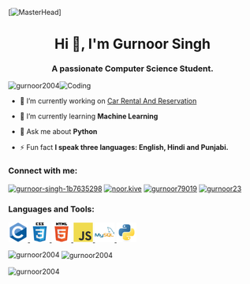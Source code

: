 [![MasterHead](https://nielseniq.com/wp-content/uploads/sites/4/2021/02/data-science-icon-animation-banner-clockwise-4.gif)]
<h1 align="center">Hi 👋, I'm Gurnoor Singh</h1>
<h3 align="center">A passionate Computer Science Student.</h3>
<img align="right" alt="Coding" width="400" src="https://cdn.dribbble.com/users/1162077/screenshots/3848914/programmer.gif">

<p align="left"> <img src="https://komarev.com/ghpvc/?username=gurnoor2004&label=Profile%20views&color=0e75b6&style=flat" alt="gurnoor2004" /> </p>

- 🔭 I’m currently working on [Car Rental And Reservation](https://github.com/Gurnoor2004/Car-Rental-And-Reservation)

- 🌱 I’m currently learning **Machine Learning**

- 💬 Ask me about **Python**

- ⚡ Fun fact **I speak three languages: English, Hindi and Punjabi.**

<h3 align="left">Connect with me:</h3>
<p align="left">
<a href="https://linkedin.com/in/gurnoor-singh-1b7635298" target="blank"><img align="center" src="https://raw.githubusercontent.com/rahuldkjain/github-profile-readme-generator/master/src/images/icons/Social/linked-in-alt.svg" alt="gurnoor-singh-1b7635298" height="30" width="40" /></a>
<a href="https://instagram.com/noor.kive" target="blank"><img align="center" src="https://raw.githubusercontent.com/rahuldkjain/github-profile-readme-generator/master/src/images/icons/Social/instagram.svg" alt="noor.kive" height="30" width="40" /></a>
<a href="https://www.hackerrank.com/gurnoor79019" target="blank"><img align="center" src="https://raw.githubusercontent.com/rahuldkjain/github-profile-readme-generator/master/src/images/icons/Social/hackerrank.svg" alt="gurnoor79019" height="30" width="40" /></a>
<a href="https://www.leetcode.com/gurnoor23" target="blank"><img align="center" src="https://raw.githubusercontent.com/rahuldkjain/github-profile-readme-generator/master/src/images/icons/Social/leet-code.svg" alt="gurnoor23" height="30" width="40" /></a>
</p>

<h3 align="left">Languages and Tools:</h3>
<p align="left"> <a href="https://www.cprogramming.com/" target="_blank" rel="noreferrer"> <img src="https://raw.githubusercontent.com/devicons/devicon/master/icons/c/c-original.svg" alt="c" width="40" height="40"/> </a> <a href="https://www.w3schools.com/css/" target="_blank" rel="noreferrer"> <img src="https://raw.githubusercontent.com/devicons/devicon/master/icons/css3/css3-original-wordmark.svg" alt="css3" width="40" height="40"/> </a> <a href="https://www.w3.org/html/" target="_blank" rel="noreferrer"> <img src="https://raw.githubusercontent.com/devicons/devicon/master/icons/html5/html5-original-wordmark.svg" alt="html5" width="40" height="40"/> </a> <a href="https://developer.mozilla.org/en-US/docs/Web/JavaScript" target="_blank" rel="noreferrer"> <img src="https://raw.githubusercontent.com/devicons/devicon/master/icons/javascript/javascript-original.svg" alt="javascript" width="40" height="40"/> </a> <a href="https://www.mysql.com/" target="_blank" rel="noreferrer"> <img src="https://raw.githubusercontent.com/devicons/devicon/master/icons/mysql/mysql-original-wordmark.svg" alt="mysql" width="40" height="40"/> </a> <a href="https://www.python.org" target="_blank" rel="noreferrer"> <img src="https://raw.githubusercontent.com/devicons/devicon/master/icons/python/python-original.svg" alt="python" width="40" height="40"/> </a> </p>

<p><img align="left" src="https://github-readme-stats.vercel.app/api/top-langs?username=gurnoor2004&show_icons=true&locale=en&layout=compact" alt="gurnoor2004" /></p>

<p>&nbsp;<img align="center" src="https://github-readme-stats.vercel.app/api?username=gurnoor2004&show_icons=true&locale=en" alt="gurnoor2004" /></p>

<p><img align="center" src="https://github-readme-streak-stats.herokuapp.com/?user=gurnoor2004&" alt="gurnoor2004" /></p>
